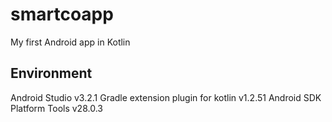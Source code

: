 # smartcoapp
My first Android app in Kotlin

## Environment


Android Studio v3.2.1
Gradle extension plugin for kotlin v1.2.51
Android SDK Platform Tools v28.0.3